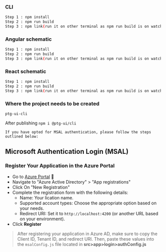 ### CLI
```bash
Step 1 : npm install
Step 2 : npm run build
Step 3 : npm link(run it on other terminal as npm run build is on watch mode)
```

### Angular schematic
```bash
Step 1 : npm install
Step 2 : npm run build
Step 3 : npm link(run it on other terminal as npm run build is on watch mode)
```

### React schematic
```bash
Step 1 : npm install
Step 2 : npm run build
Step 3 : npm link(run it on other terminal as npm run build is on watch mode)
```

### Where the project needs to be created
`ptg-ui-cli`

After publishing
`npm i @ptg-ui/cli`


`If you have opted for MSAL authentication, please follow the steps outlined below:`
## Microsoft Authentication Login (MSAL)

### Register Your Application in the Azure Portal

- Go to [Azure Portal](https://portal.azure.com) 🔎
- Navigate to "Azure Active Directory" > "App registrations"
- Click On "New Registration"
- Complete the registration form with the following details:
  - Name: Your lication name.
  - Supported account types: Choose the appropriate option based on your needs.
  - Redirect URI: Set it to `http://localhost:4200` (or another URL based on your environment).
- Click **Register**

> After registering your application in Azure AD, make sure to copy the Client ID, Tenant ID, and redirect URI. Then, paste these values into the `msalConfig.js` file located in **src>app>login>authConfig.js**
